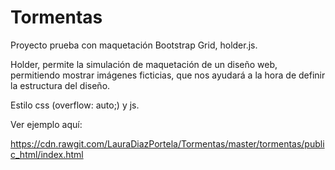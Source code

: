 # Tormentas

Proyecto prueba con maquetación Bootstrap Grid, holder.js.

Holder, permite la simulación de maquetación de un diseño web, permitiendo mostrar imágenes ficticias, que nos ayudará a la hora de definir la estructura del diseño.

Estilo css (overflow: auto;) y js.

Ver ejemplo aquí:

https://cdn.rawgit.com/LauraDiazPortela/Tormentas/master/tormentas/public_html/index.html
